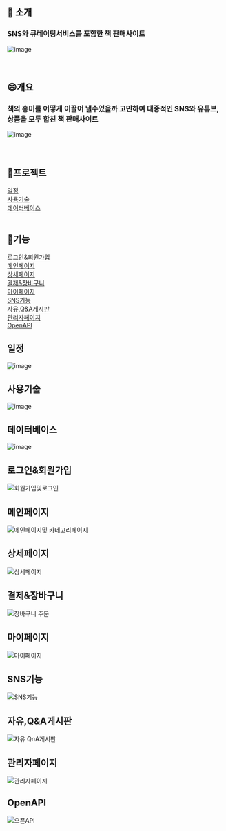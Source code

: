 ## 📕 소개
### SNS와 큐레이팅서비스를 포함한 책 판매사이트
![image](https://github.com/ggongiii/CokunStore/assets/102150774/a53a8c2d-00dd-4f98-bc85-577cacf09ee6)<br/> <br/> <br/> 
## 😄개요
### 책의 흥미를 어떻게 이끌어 낼수있을까 고민하여 대중적인 SNS와 유튜브,상품을 모두 합친 책 판매사이트
![image](https://github.com/ggongiii/CokunStore/assets/102150774/12a835c2-75c8-425a-b53e-133bcb0ab01e)<br/> <br/> <br/> 
                            
## 📰프로젝트
[일정](#일정)   
[사용기술](#사용기술)    
[데이터베이스](#데이터베이스)<br/> <br/> 

## 🎯기능
[로그인&회원가입](#로그인&회원가입)   
[메인페이지](#메인페이지)   
[상세페이지](#상세페이지)   
[결제&장바구니](#결제&장바구니)   
[마이페이지](#마이페이지)   
[SNS기능](#SNS기능)   
[자유,Q&A게시판](#자유,Q&A게시판)   
[관리자페이지](#관리자페이지)   
[OpenAPI](#OpenAPI)   


## 일정
![image](https://github.com/ggongiii/CokunStore/assets/102150774/66e2483e-eaba-4d6b-b341-49e3704895b3)
## 사용기술
![image](https://github.com/ggongiii/CokunStore/assets/102150774/24774bfc-9942-4c61-84a4-1f5052167824)
## 데이터베이스
![image](https://github.com/ggongiii/CokunStore/assets/102150774/cf5d2952-da19-45e4-8a56-96dc40d85207)
## 로그인&회원가입
![회원가입및로그인](https://github.com/ggongiii/CokunStore/assets/102150774/ca74c8bb-ae31-4e60-996b-50810727fba4)
## 메인페이지
![메인페이지및 카테고리페이지](https://github.com/ggongiii/CokunStore/assets/102150774/0d68d152-aa46-49ce-9422-e2d98196db2f)
## 상세페이지
![상세페이지](https://github.com/ggongiii/CokunStore/assets/102150774/77450a86-7fe4-4b1e-a899-14fd357dee41)
## 결제&장바구니
![장바구니 주문](https://github.com/ggongiii/CokunStore/assets/102150774/a4392be2-6f01-4add-a318-98bfddf54651)
## 마이페이지
![마이페이지](https://github.com/ggongiii/CokunStore/assets/102150774/474bb82a-f5e6-4e33-b4cd-2e3954059210)
## SNS기능
![SNS기능](https://github.com/ggongiii/CokunStore/assets/102150774/c027419a-68b5-48b7-9b2e-7352f78dba70)
## 자유,Q&A게시판
![자유 QnA게시판](https://github.com/ggongiii/CokunStore/assets/102150774/049f4607-bf94-4811-b252-14d01f08771a)
## 관리자페이지
![관리자페이지](https://github.com/ggongiii/CokunStore/assets/102150774/2fecd885-8e54-43f1-bb77-23d5171f5ab0)
## OpenAPI
![오픈API](https://github.com/ggongiii/CokunStore/assets/102150774/43a65b03-7281-49d3-914f-88214db9137f)


